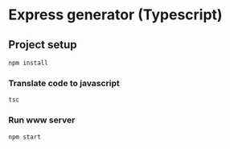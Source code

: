 # Express generator (Typescript)

## Project setup

```
npm install
```

### Translate code to javascript

```
tsc
```

### Run www server

```
npm start
```
